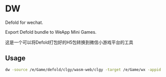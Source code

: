 # DW

Defold for wechat.

Export Defold bundle to WeApp Mini Games.

这是一个可以将Defold打包好的H5包转换到微信小游戏平台的工具

## Usage 

```bash
dw -source /e/Game/defold/clgy/wasm-web/clgy -target /e/Game/wx -appid xxx 
```